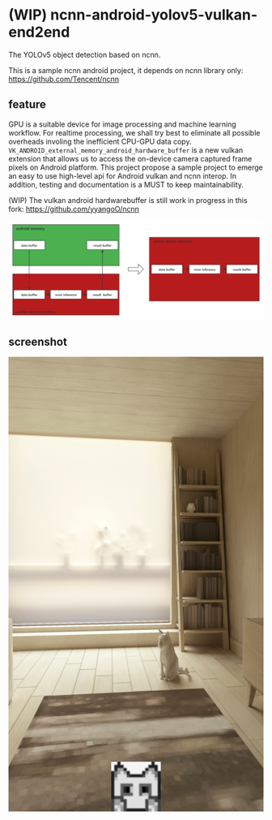 # (WIP) ncnn-android-yolov5-vulkan-end2end

The YOLOv5 object detection based on ncnn. 

This is a sample ncnn android project, it depends on ncnn library only: https://github.com/Tencent/ncnn

## feature

GPU is a suitable device for image processing and machine learning workflow. For realtime processing, we shall try best to eliminate all possible overheads involing the inefficient CPU-GPU data copy. `VK_ANDROID_external_memory_android_hardware_buffer` is a new vulkan extension that allows us to access the on-device camera captured frame pixels on Android platform. This project propose a sample project to emerge an easy to use high-level api for Android vulkan and ncnn interop. In addition, testing and documentation is a MUST to keep maintainability.

(WIP) The vulkan android hardwarebuffer is still work in progress in this fork: https://github.com/yyangoO/ncnn

![processing](processing.png)

## screenshot
![screenshot](screenshot.png)

